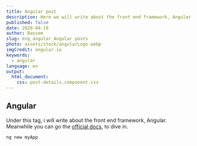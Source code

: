 ```yaml
---
title: Angular post
description: Here we will write about the front end framework, Angular. 
published: false
date: 2020-04-18
author: Bassem 
slug: eng_angular_Angular posts
photo: assets/stock/angularLogo.webp
imgCredit: angular.io
keywords:
  - angular
language: en
output:
  html_document:
    css: post-details.component.css
---
```

## Angular
Under this tag, i  will write about the front end framework, Angular. 
Meanwhile you can go the [official docs](https://angular.io/), to dive in. 

```bash
ng new myApp 
```